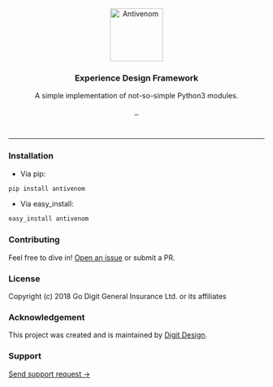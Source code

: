 <div align="center">
	<img src="https://d2h44aw7l5xdvz.cloudfront.net/antivenom/img/antivenom-site-id.svg" width="104" alt="Antivenom" />
	<h3 align="center">Experience Design Framework</h3>
	<p align="center">A simple implementation of not-so-simple Python3 modules.</p>
	<p align="center">
		<a href="https://github.com/digitdesign/xd/releases/latest">
			<img src="https://img.shields.io/github/release/digitdesign/antivenom.svg" alt="" />
		</a>
		<a href="https://github.com/digitdesign/xd/find/master">
			<img src="https://img.shields.io/github/repo-size/digitdesign/antivenom.svg" alt="" />
		</a>
		<a href="https://github.com/digitdesign/xd/search?l=css">
			<img src="https://img.shields.io/github/languages/top/digitdesign/antivenom.svg" alt="" />
		</a>
	</p>
</div>
<br />
<hr />

### Installation
- Via pip:
```sh
pip install antivenom
```

- Via easy_install:
```sh
easy_install antivenom
```

### Contributing
Feel free to dive in! [Open an issue](https://github.com/digitdesign/antivenom/issues/new/) or submit a PR.

### License
Copyright (c) 2018 Go Digit General Insurance Ltd. or its affiliates

### Acknowledgement
This project was created and is maintained by [Digit Design](https://godigit.design/).

### Support
[Send support request →](mailto:shaan.shivanandan@godigit.com?Subject=Support%3A%20Antivenom)
